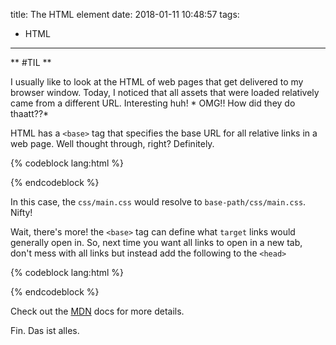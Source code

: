 title: The HTML <base> element
date: 2018-01-11 10:48:57
tags:
  - HTML
---

** #TIL **

I usually like to look at the HTML of web pages that get delivered to my browser window. Today, I noticed that all assets that were loaded relatively came from a different URL. Interesting huh! * OMG!! How did they do thaatt??*

HTML has a `<base>` tag that specifies the base URL for all relative links in a web page. Well thought through, right? Definitely.


{% codeblock lang:html %}
<base href="base-path">
<link rel="stylesheet" href="css/main.css">
{% endcodeblock %}

In this case, the `css/main.css` would resolve to `base-path/css/main.css`. Nifty!

Wait, there's more! the `<base>` tag can define what `target` links would generally open in. So, next time you want all links to open in a new tab, don't mess with all links but instead add the following to the `<head>`

{% codeblock lang:html %}
<base target="_blank">
{% endcodeblock %}

Check out the [MDN](https://developer.mozilla.org/en-US/docs/Web/HTML/Element/base) docs for more details.

Fin. Das ist alles.
